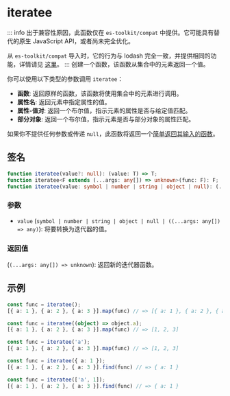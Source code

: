 # iteratee

::: info
出于兼容性原因，此函数仅在 `es-toolkit/compat` 中提供。它可能具有替代的原生 JavaScript API，或者尚未完全优化。

从 `es-toolkit/compat` 导入时，它的行为与 lodash 完全一致，并提供相同的功能，详情请见 [这里](../../../compatibility.md)。
:::
创建一个函数，该函数从集合中的元素返回一个值。

你可以使用以下类型的参数调用 `iteratee`：

- **函数**: 返回原样的函数，该函数将使用集合中的元素进行调用。
- **属性名**: 返回元素中指定属性的值。
- **属性-值对**: 返回一个布尔值，指示元素的属性是否与给定值匹配。
- **部分对象**: 返回一个布尔值，指示元素是否与部分对象的属性匹配。

如果你不提供任何参数或传递 `null`，此函数将返回一个[简单返回其输入的函数](../../function/identity.md)。

## 签名

```typescript
function iteratee(value?: null): (value: T) => T;
function iteratee<F extends (...args: any[]) => unknown>(func: F): F;
function iteratee(value: symbol | number | string | object | null): (...args: any[]) => any;
```

### 参数

- `value` (`symbol | number | string | object | null | ((...args: any[]) => any)`): 将要转换为迭代器的值。

### 返回值

(`(...args: any[]) => unknown`): 返回新的迭代器函数。

## 示例

```typescript
const func = iteratee();
[{ a: 1 }, { a: 2 }, { a: 3 }].map(func) // => [{ a: 1 }, { a: 2 }, { a: 3 }]

const func = iteratee((object) => object.a);
[{ a: 1 }, { a: 2 }, { a: 3 }].map(func) // => [1, 2, 3]

const func = iteratee('a');
[{ a: 1 }, { a: 2 }, { a: 3 }].map(func) // => [1, 2, 3]

const func = iteratee({ a: 1 });
[{ a: 1 }, { a: 2 }, { a: 3 }].find(func) // => { a: 1 }

const func = iteratee(['a', 1]);
[{ a: 1 }, { a: 2 }, { a: 3 }].find(func) // => { a: 1 }
```
